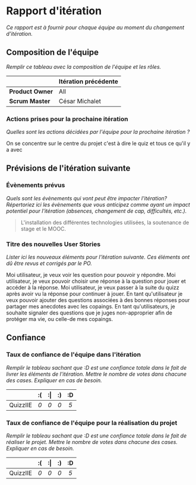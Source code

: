 # Rapport d'itération  
*Ce rapport est à fournir pour chaque équipe au moment du changement d'itération.*

## Composition de l'équipe 
*Remplir ce tableau avec la composition de l'équipe et les rôles.*

|  &nbsp;                 | Itération précédente     |
| -------------           |-------------             |
| **Product Owner**       | All                       |
| **Scrum Master**        | César Michalet                      |


### Actions prises pour la prochaine itération
*Quelles sont les actions décidées par l'équipe pour la prochaine itération ?*

On se concentre sur le centre du projet c'est à dire le quiz et tous ce qu'il y a avec

## Prévisions de l'itération suivante
### Évènements prévus  
*Quels sont les évènements qui vont peut être impacter l'itération? Répertoriez ici les évènements que vous anticipez comme ayant un impact potentiel pour l'itération (absences, changement de cap, difficultés, etc.).*
> L'installation des différentes technologies utilisées, la soutenance de stage et le MOOC.

### Titre des nouvelles User Stories  
*Lister ici les nouveaux éléments pour l'itération suivante. Ces éléments ont dû être revus et corrigés par le PO.*
>
Moi utilisateur, je veux voir les question pour pouvoir y répondre.
Moi utilisateur, je veux pouvoir choisir une réponse à la question pour jouer et accéder à la réponse.
Moi utilisateur, je veux  passer à la suite du quizz après avoir vu la réponse pour continuer à jouer.
En tant qu'utilisateur je veux pouvoir ajouter des questions associées à des bonnes réponses pour partager mes anecdotes avec les copaings.
En tant qu'utilisateurs, je souhaite signaler des questions que je juges non-approprier afin de protéger ma vie, ou celle-de mes copaings. 

## Confiance 
### Taux de confiance de l'équipe dans l'itération  
*Remplir le tableau sachant que :D est une confiance totale dans le fait de livrer les éléments de l'itération. Mettre le nombre de votes dans chacune des cases. Expliquer en cas de besoin.*

|          	| :( 	  | :&#124; 	| :) 	  | :D 	  |
|:--------:	|:----:	|:----:	    |:----:	|:----:	|
| QuizzIIE	|  *0* 	|  *0* 	    |  *0* 	|  *5* 	|

### Taux de confiance de l'équipe pour la réalisation du projet 
*Remplir le tableau sachant que :D est une confiance totale dans le fait de réaliser le projet. Mettre le nombre de votes dans chacune des cases. Expliquer en cas de besoin.*

|          	| :( 	  | :&#124; 	| :) 	  | :D 	  |
|:--------:	|:----:	|:----:	    |:----:	|:----:	|
| QuizzIIE 	|  *0* 	|  *0* 	    |  *0* 	|  *5* 	|

 
 
